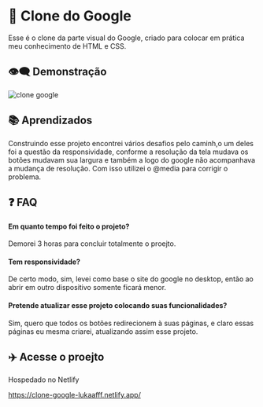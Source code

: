 
# 👋 Clone do Google

Esse é o clone da parte visual do Google, criado para colocar 
em prática meu conhecimento de HTML e CSS.

## 👁️‍🗨️ Demonstração
![clone google](https://cdn.discordapp.com/attachments/821534696433123348/1060330752090312764/clone_google.gif)
## 📚 Aprendizados

Construindo esse projeto encontrei vários desafios pelo caminh,o um 
deles foi a questão da responsividade, conforme a resolução da tela mudava
os botões mudavam sua largura e também a logo do google não acompanhava
a mudança de resolução. Com isso utilizei o @media para corrigir o problema.
## ❓ FAQ

#### Em quanto tempo foi feito o projeto?

Demorei 3 horas para concluir totalmente o proejto.

#### Tem responsividade?

De certo modo, sim, levei como base o site do google no desktop, então ao abrir em outro 
dispositivo somente ficará menor.

#### Pretende atualizar esse projeto colocando suas funcionalidades?

Sim, quero que todos os botões redirecionem à suas páginas, e claro
essas páginas eu mesma criarei, atualizando assim esse projeto.

## ✈️ Acesse o proejto

Hospedado no Netlify

https://clone-google-lukaafff.netlify.app/
